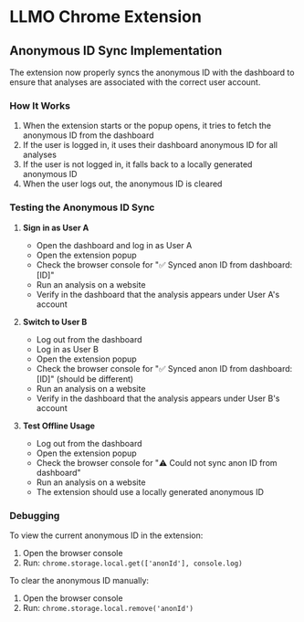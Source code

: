 # LLMO Chrome Extension

## Anonymous ID Sync Implementation

The extension now properly syncs the anonymous ID with the dashboard to ensure that analyses are associated with the correct user account.

### How It Works

1. When the extension starts or the popup opens, it tries to fetch the anonymous ID from the dashboard
2. If the user is logged in, it uses their dashboard anonymous ID for all analyses
3. If the user is not logged in, it falls back to a locally generated anonymous ID
4. When the user logs out, the anonymous ID is cleared

### Testing the Anonymous ID Sync

1. **Sign in as User A**
   - Open the dashboard and log in as User A
   - Open the extension popup
   - Check the browser console for "✅ Synced anon ID from dashboard: [ID]"
   - Run an analysis on a website
   - Verify in the dashboard that the analysis appears under User A's account

2. **Switch to User B**
   - Log out from the dashboard
   - Log in as User B
   - Open the extension popup
   - Check the browser console for "✅ Synced anon ID from dashboard: [ID]" (should be different)
   - Run an analysis on a website
   - Verify in the dashboard that the analysis appears under User B's account

3. **Test Offline Usage**
   - Log out from the dashboard
   - Open the extension popup
   - Check the browser console for "⚠️ Could not sync anon ID from dashboard"
   - Run an analysis on a website
   - The extension should use a locally generated anonymous ID

### Debugging

To view the current anonymous ID in the extension:
1. Open the browser console
2. Run: `chrome.storage.local.get(['anonId'], console.log)`

To clear the anonymous ID manually:
1. Open the browser console
2. Run: `chrome.storage.local.remove('anonId')` 